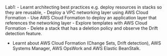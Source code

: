 Lab1:
	- Learnt architecting best practices e.g. deploy resources in stacks so they are reusable, 
	- Deploy a VPC networking layer using AWS Cloud Formation
	- Use AWS Cloud Formation to deploy an application layer that references the networking layer
	- Explore templates with AWS Cloud Formation
	- Delete a stack that has a deletion policy and observe the Drift detection feature.
	

- Learnt about AWS Cloud Formation (Change Sets, Drift detection), AWS Systems Manager, AWS OpsWork and AWS Elastic BeanStalk. 
